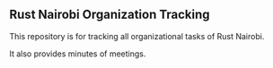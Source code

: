 Rust Nairobi Organization Tracking
--

This repository is for tracking all organizational tasks of Rust Nairobi.

It also provides minutes of meetings.
